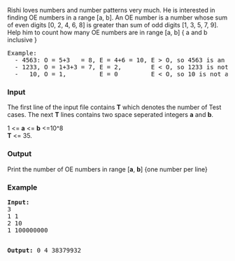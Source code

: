 <p>
Rishi loves numbers and number patterns very much.
He is interested in finding OE numbers in a range [a, b].
An OE number is a number whose sum of even digits [0, 2, 4, 6, 8] is greater than sum of odd digits [1, 3, 5, 7, 9].
Help him to count how many OE numbers are in range [a, b] { a and b inclusive }
</p>
<pre>Example: 
  - 4563: O = 5+3   = 8, E = 4+6 = 10, E &gt; O, so 4563 is an OE number
  - 1233, O = 1+3+3 = 7, E = 2,   &nbsp;   &nbsp;E &lt; O, so 1233 is not an OE number
  -   10,&nbsp;O = 1,         E = 0 &nbsp; &nbsp; &nbsp;   E &lt; O, so 10 is not an OE number</pre>

<h3>Input</h3>
<p>
The first line of the input file contains <b>T</b> which denotes the number of Test cases.
The next <b>T</b> lines contains two space seperated integers <b>a</b> and <b>b</b>.</p><p>

</p><p>
1 &lt;= <b>a</b> &lt;= <b>b</b> &lt;=10^8<br>
<b>T</b> &lt;= 35.
</p>

<h3>Output</h3>
<p>
Print the number of OE numbers in range [<b>a</b>, <b>b</b>] {one number per line}
</p>

<h3>Example</h3>
<pre><strong>Input:</strong>
3
1 1
2 10
1 100000000

<strong>Output:</strong>
0
4
38379932</pre>